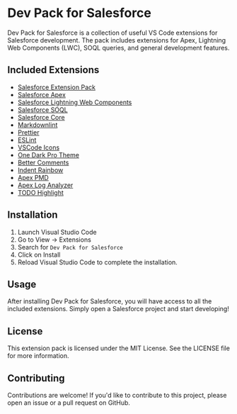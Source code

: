 # Dev Pack for Salesforce

Dev Pack for Salesforce is a collection of useful VS Code extensions for Salesforce development. The pack includes extensions for Apex, Lightning Web Components (LWC), SOQL queries, and general development features.

## Included Extensions

- [Salesforce Extension Pack](https://marketplace.visualstudio.com/items?itemName=salesforce.salesforcedx-vscode-extension-pack)
- [Salesforce Apex](https://marketplace.visualstudio.com/items?itemName=salesforce.salesforcedx-vscode-apex)
- [Salesforce Lightning Web Components](https://marketplace.visualstudio.com/items?itemName=salesforce.salesforcedx-vscode-lwc)
- [Salesforce SOQL](https://marketplace.visualstudio.com/items?itemName=salesforce.salesforcedx-vscode-soql)
- [Salesforce Core](https://marketplace.visualstudio.com/items?itemName=salesforce.salesforcedx-vscode-core)
- [Markdownlint](https://marketplace.visualstudio.com/items?itemName=DavidAnson.vscode-markdownlint)
- [Prettier](https://marketplace.visualstudio.com/items?itemName=esbenp.prettier-vscode)
- [ESLint](https://marketplace.visualstudio.com/items?itemName=dbaeumer.vscode-eslint)
- [VSCode Icons](https://marketplace.visualstudio.com/items?itemName=vscode-icons-team.vscode-icons)
- [One Dark Pro Theme](https://marketplace.visualstudio.com/items?itemName=zhuangtongfa.Material-theme)
- [Better Comments](https://marketplace.visualstudio.com/items?itemName=aaron-bond.better-comments)
- [Indent Rainbow](https://marketplace.visualstudio.com/items?itemName=oderwat.indent-rainbow)
- [Apex PMD](https://marketplace.visualstudio.com/items?itemName=chuckjonas.apex-pmd)
- [Apex Log Analyzer](https://marketplace.visualstudio.com/items?itemName=financialforce.lana)
- [TODO Highlight](https://marketplace.visualstudio.com/items?itemName=wayou.vscode-todo-highlight)

## Installation

1. Launch Visual Studio Code
2. Go to View → Extensions
3. Search for `Dev Pack for Salesforce`
4. Click on Install
5. Reload Visual Studio Code to complete the installation.

## Usage

After installing Dev Pack for Salesforce, you will have access to all the included extensions. Simply open a Salesforce project and start developing!

## License

This extension pack is licensed under the MIT License. See the LICENSE file for more information.

## Contributing

Contributions are welcome! If you'd like to contribute to this project, please open an issue or a pull request on GitHub.